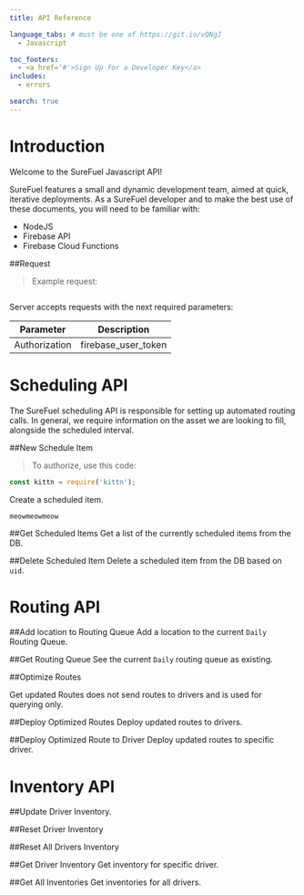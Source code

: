 ```yaml
---
title: API Reference

language_tabs: # must be one of https://git.io/vQNgJ
  - Javascript

toc_footers:
  - <a href='#'>Sign Up for a Developer Key</a>
includes:
  - errors

search: true
---
```


# Introduction

Welcome to the SureFuel Javascript API!

SureFuel features a small and dynamic development team, aimed at quick, iterative deployments. As a SureFuel developer and to make the best use of these documents, you will need to be familiar with:

-   NodeJS
-   Firebase API
-   Firebase Cloud Functions

##Request

> Example request:

```javascript

```

Server accepts requests with the next required parameters:

Parameter |  Description
--------- | -----------
Authorization |  firebase_user_token


# Scheduling API

The SureFuel scheduling API is responsible for setting up automated routing calls. In general, we require information on the asset we are looking to fill, alongside the scheduled interval.

##New Schedule Item

> To authorize, use this code:

```javascript
const kittn = require('kittn');

```

Create a scheduled item.

<aside class="notice">
<code>meowmeowmeow</code>
</aside>

##Get Scheduled Items
Get a list of the currently scheduled items from the DB.

##Delete Scheduled Item
Delete a scheduled item from the DB based on `uid`.

# Routing API

##Add location to Routing Queue
Add a location to the current `Daily` Routing Queue.

##Get Routing Queue
See the current `Daily` routing queue as existing.

##Optimize Routes
<aside class="warning">Get updated Routes does not send routes to drivers and is used for querying only.</aside>

##Deploy Optimized Routes
Deploy updated routes to drivers.

##Deploy Optimized Route to Driver
Deploy updated routes to specific driver.

# Inventory API

##Update Driver Inventory.

##Reset Driver Inventory

##Reset All Drivers Inventory

##Get Driver Inventory
Get inventory for specific driver.

##Get All Inventories
Get inventories for all drivers.



